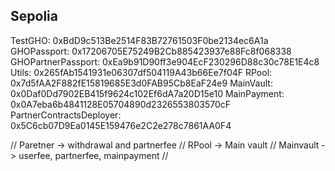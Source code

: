 ## Sepolia

TestGHO: 0xBdD9c513Be2514F83B72761503F0be2134ec6A1a
GHOPassport: 0x17206705E75249B2Cb885423937e88Fc8f068338
GHOPartnerPassport: 0xEa9b91D90ff3e904EcF230296D88c30c78E1E4c8
Utils: 0x265fAb1541931e06307df504119A43b66Ee7f04F
RPool: 0x7d5fAA2F882fE15819685E3d0FAB95Cb8EaF24e9
MainVault: 0x0Daf0Dd7902EB415f9624c102Ef6dA7a20D15e10
MainPayment: 0x0A7eba6b4841128E05704890d2326553803570cF
PartnerContractsDeployer: 0x5C6cb07D9Ea0145E159476e2C2e278c7861AA0F4


// Paretner -> withdrawal and partnerfee
// RPool -> Main vault
// Mainvault -> userfee, partnerfee, mainpayment
//